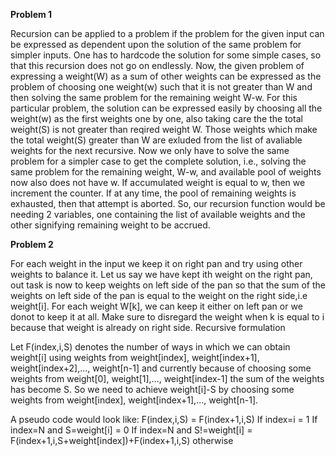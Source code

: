 **Problem 1**

Recursion can be applied to a problem if the problem for the given input can be expressed as dependent upon the solution of the same problem for simpler inputs. One has to hardcode the solution for some simple cases, so that this recursion does not go on endlessly. Now, the given problem of expressing a weight(W) as a sum of other weights can be expressed as the problem of choosing one weight(w) such that it is not greater than W and then solving the same problem for the remaining weight W-w. For this particular problem, the solution can be expressed easily by choosing all the weight(w) as the first weights one by one, also taking care the the total weight(S) is not greater than reqired weight W. Those weights which make the total weight(S) greater than W are exluded from the list of avaliable weights for the next recursive. Now we only have to solve the same problem for a simpler case to get the complete solution, i.e., solving the same problem for the remaining weight, W-w, and available pool of weights now also does not have w. If accumulated weight is equal to w, then we increment the counter. If at any time, the pool of remaining weights is exhausted, then that attempt is aborted. So, our recursion function would be needing 2 variables, one containing the list of available weights and the other signifying remaining weight to be accrued.


**Problem 2**

For each weight in the input we keep it on right pan and try using other weights to balance it. Let us say we have kept ith weight on the right pan, out task is now to keep weights on left side of the pan so that the sum of the weights on left side of the pan is equal to the weight on the right side,i.e weight[i]. For each weight W[k], we can keep it either on left pan or we donot to keep it at all. Make sure to disregard the weight when k is equal to i because that weight is already on right side.
Recursive formulation

Let F(index,i,S) denotes the number of ways in which we can obtain weight[i] using weights from weight[index], weight[index+1], weight[index+2],..., weight[n-1] and currently because of choosing some weights from weight[0], weight[1],..., weight[index-1] the sum of the weights has become S. So we need to achieve weight[i]-S by choosing some weights from weight[index], weight[index+1],..., weight[n-1].

A pseudo code would look like:
F(index,i,S) = F(index+1,i,S) If index=i
= 1 If index=N and S=weight[i]
= 0 If index=N and S!=weight[i]
= F(index+1,i,S+weight[index])+F(index+1,i,S) otherwise 